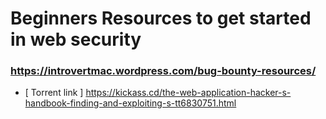 # Beginners Resources to get started in web security

### https://introvertmac.wordpress.com/bug-bounty-resources/

  - [ Torrent link ] https://kickass.cd/the-web-application-hacker-s-handbook-finding-and-exploiting-s-tt6830751.html

